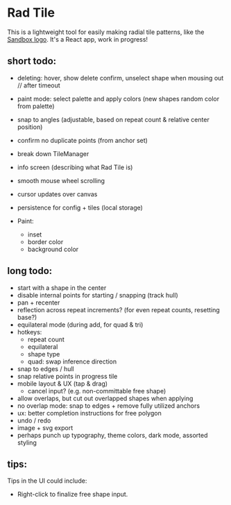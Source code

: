 # Rad Tile

This is a lightweight tool for easily making radial tile patterns, like the [Sandbox logo](https://sandbox.is). It's a React app, work in progress!

## short todo:

-   deleting: hover, show delete confirm, unselect shape when mousing out // after timeout
-   paint mode: select palette and apply colors (new shapes random color from palette)
-   snap to angles (adjustable, based on repeat count & relative center position)
-   confirm no duplicate points (from anchor set)
-   break down TileManager
-   info screen (describing what Rad Tile is)
-   smooth mouse wheel scrolling
-   cursor updates over canvas
-   persistence for config + tiles (local storage)

-   Paint:
    -   inset
    -   border color
    -   background color

## long todo:

-   start with a shape in the center
-   disable internal points for starting / snapping (track hull)
-   pan + recenter
-   reflection across repeat increments? (for even repeat counts, resetting base?)
-   equilateral mode (during add, for quad & tri)
-   hotkeys:
    -   repeat count
    -   equilateral
    -   shape type
    -   quad: swap inference direction
-   snap to edges / hull
-   snap relative points in progress tile
-   mobile layout & UX (tap & drag)
    -   cancel input? (e.g. non-committable free shape)
-   allow overlaps, but cut out overlapped shapes when applying
-   no overlap mode: snap to edges + remove fully utilized anchors
-   ux: better completion instructions for free polygon
-   undo / redo
-   image + svg export
-   perhaps punch up typography, theme colors, dark mode, assorted styling

## tips:

Tips in the UI could include:

-   Right-click to finalize free shape input.
